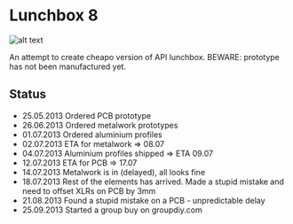 Lunchbox 8
========

![alt text](https://dl.dropboxusercontent.com/u/2264878/lbox.jpg "Lunchbox Drawing")


An attempt to create cheapo version of API lunchbox. BEWARE: prototype has not been manufactured yet.

Status
------
* 25.05.2013 Ordered PCB prototype
* 26.06.2013 Ordered metalwork prototypes
* 01.07.2013 Ordered aluminium profiles
* 02.07.2013 ETA for metalwork => 08.07
* 04.07.2013 Aluminium profiles shipped => ETA 09.07
* 12.07.2013 ETA for PCB => 17.07
* 14.07.2013 Metalwork is in (delayed), all looks fine
* 18.07.2013 Rest of the elements has arrived. Made a stupid mistake and need to offset XLRs on PCB by 3mm
* 21.08.2013 Found a stupid mistake on a PCB - unpredictable delay
* 25.09.2013 Started a group buy on groupdiy.com


